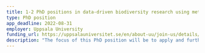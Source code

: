 ```yaml
---
title: 1-2 PhD positions in data-driven biodiversity research using metabarcoding
type: PhD position
app_deadline: 2022-08-31
employer: Uppsala University
funding_url: https://uppsalauniversitet.se/en/about-uu/join-us/details/?positionId=520702
description: "The focus of this PhD position will be to apply and further develop existing environmental DNA sampling and processing techniques, with the aim to comprehensively capture the biodiversity at a given site across the whole tree of life. This work will take place in collaboration with other research groups specialized in environmental DNA, both based at Uppsala University as well as at other national and international institutions. Depending on the candidate’s background and interest, the PhD position may include the following tasks: i) testing combinations of different eDNA sampling techniques in the field, ii) developing lab-protocols to extract and amplify genetic markers for multiple organism groups from eDNA samples, iii) developing bioinformatic pipelines to automatically process, catalogue, and analyze samples (in collaboration with the [SBDI ASV portal](https://asv-portal.biodiversitydata.se/about), iv) compiling diversity metrics based on taxonomic as well as genetic diversity. In case of multiple suitable applicants, up to two applicants with complementary backgrounds may be accepted for this call."
---
```

